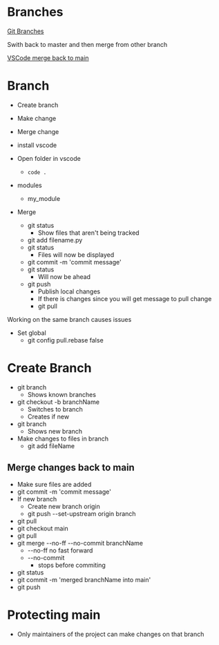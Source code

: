 # Branches
[Git Branches](https://geo-jobe.com/mapthis/git-good-with-visual-studio-code/)

Swith back to master and then merge from other branch

[VSCode merge back to main](https://stackoverflow.com/questions/61755744/git-how-to-merge-feature-branch-into-master-using-vs-code-source-control)

# Branch

- Create branch
- Make change
- Merge change

- install vscode

- Open folder in vscode
	- `code .`

- modules
	- my_module

- Merge
	- git status
		- Show files that aren't being tracked
	- git add filename.py
	- git status
		- Files will now be displayed
	- git commit -m 'commit message'
	- git status
		- Will now be ahead
	- git push
		- Publish local changes
		- If there is changes since you will get message to pull change
		- git pull

Working on the same branch causes issues
- Set global
	- git config pull.rebase false

# Create Branch

- git branch
	- Shows known branches
- git checkout -b branchName
	- Switches to branch
	- Creates if new
- git branch
	- Shows new branch
- Make changes to files in branch
	- git add fileName

## Merge changes back to main

- Make sure files are added
- git commit -m 'commit message'
- If new branch
	- Create new branch origin
	- git push --set-upstream origin branch
- git pull
- git checkout main
- git pull
- git merge --no-ff --no-commit branchName
	- --no-ff no fast forward
	- --no-commit
		- stops before commiting
- git status
- git commit -m 'merged branchName into main'
- git push

# Protecting main
- Only maintainers of the project can make changes on that branch
